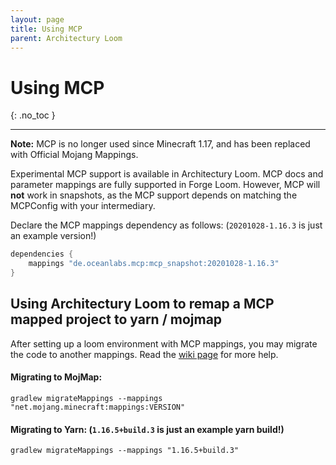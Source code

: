 ```yaml
---
layout: page
title: Using MCP
parent: Architectury Loom
---
```


# Using MCP
{: .no_toc }

---

**Note:** MCP is no longer used since Minecraft 1.17, and has been replaced with Official Mojang Mappings.

Experimental MCP support is available in Architectury Loom. MCP docs and parameter mappings are fully supported in Forge Loom. However, MCP will **not** work in snapshots, 
as the MCP support depends on matching the MCPConfig with your intermediary.

Declare the MCP mappings dependency as follows: (`20201028-1.16.3` is just an example version!)
```groovy
dependencies {
    mappings "de.oceanlabs.mcp:mcp_snapshot:20201028-1.16.3"
}
```

## Using Architectury Loom to remap a MCP mapped project to yarn / mojmap

After setting up a loom environment with MCP mappings, you may migrate the code to another mappings. Read the [wiki page](https://fabricmc.net/wiki/tutorial:migratemappings) for more help.

#### Migrating to MojMap:

`gradlew migrateMappings --mappings "net.mojang.minecraft:mappings:VERSION"`

#### Migrating to Yarn: (`1.16.5+build.3` is just an example yarn build!)

`gradlew migrateMappings --mappings "1.16.5+build.3"`
